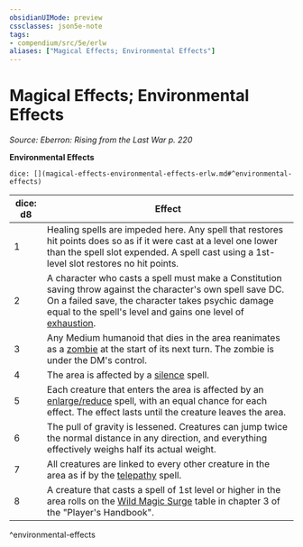 ```yaml
---
obsidianUIMode: preview
cssclasses: json5e-note
tags:
- compendium/src/5e/erlw
aliases: ["Magical Effects; Environmental Effects"]
---
```

# Magical Effects; Environmental Effects
*Source: Eberron: Rising from the Last War p. 220* 

**Environmental Effects**

`dice: [](magical-effects-environmental-effects-erlw.md#^environmental-effects)`

| dice: d8 | Effect |
|----------|--------|
| 1 | Healing spells are impeded here. Any spell that restores hit points does so as if it were cast at a level one lower than the spell slot expended. A spell cast using a 1st-level slot restores no hit points. |
| 2 | A character who casts a spell must make a Constitution saving throw against the character's own spell save DC. On a failed save, the character takes psychic damage equal to the spell's level and gains one level of [exhaustion](/Systems/5e/rules/conditions.md#exhaustion). |
| 3 | Any Medium humanoid that dies in the area reanimates as a [zombie](/Systems/5e/bestiary/undead/zombie.md) at the start of its next turn. The zombie is under the DM's control. |
| 4 | The area is affected by a [silence](/Systems/5e/spells/silence.md) spell. |
| 5 | Each creature that enters the area is affected by an [enlarge/reduce](/Systems/5e/spells/enlarge-reduce.md) spell, with an equal chance for each effect. The effect lasts until the creature leaves the area. |
| 6 | The pull of gravity is lessened. Creatures can jump twice the normal distance in any direction, and everything effectively weighs half its actual weight. |
| 7 | All creatures are linked to every other creature in the area as if by the [telepathy](/Systems/5e/spells/telepathy.md) spell. |
| 8 | A creature that casts a spell of 1st level or higher in the area rolls on the [Wild Magic Surge](/Systems/5e/tables/wild-magic-surge.md) table in chapter 3 of the "Player's Handbook". |
^environmental-effects